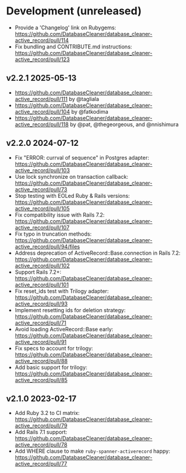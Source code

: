 # Development (unreleased)

* Provide a 'Changelog' link on Rubygems: https://github.com/DatabaseCleaner/database_cleaner-active_record/pull/114
* Fix bundling and CONTRIBUTE.md instructions: https://github.com/DatabaseCleaner/database_cleaner-active_record/pull/123

## v2.2.1 2025-05-13

* https://github.com/DatabaseCleaner/database_cleaner-active_record/pull/111 by @tagliala
* https://github.com/DatabaseCleaner/database_cleaner-active_record/pull/104 by @fatkodima
* https://github.com/DatabaseCleaner/database_cleaner-active_record/pull/118 by @pat, @thegeorgeous, and @nnishimura

## v2.2.0 2024-07-12

* Fix "ERROR:  currval of sequence" in Postgres adapter: https://github.com/DatabaseCleaner/database_cleaner-active_record/pull/103
* Use lock synchronize on transaction callback: https://github.com/DatabaseCleaner/database_cleaner-active_record/pull/73
* Stop testing with EOLed Ruby & Rails versions: https://github.com/DatabaseCleaner/database_cleaner-active_record/pull/105
* Fix compatibility issue with Rails 7.2: https://github.com/DatabaseCleaner/database_cleaner-active_record/pull/107
* Fix typo in truncation methods: https://github.com/DatabaseCleaner/database_cleaner-active_record/pull/94/files
* Address deprecation of ActiveRecord::Base.connection in Rails 7.2: https://github.com/DatabaseCleaner/database_cleaner-active_record/pull/102
* Support Rails 7.2+: https://github.com/DatabaseCleaner/database_cleaner-active_record/pull/101
* Fix reset_ids test with Trilogy adapter: https://github.com/DatabaseCleaner/database_cleaner-active_record/pull/93
* Implement resetting ids for deletion strategy: https://github.com/DatabaseCleaner/database_cleaner-active_record/pull/71
* Avoid loading ActiveRecord::Base early: https://github.com/DatabaseCleaner/database_cleaner-active_record/pull/91
* Fix specs to account for trilogy: https://github.com/DatabaseCleaner/database_cleaner-active_record/pull/88
* Add basic support for trilogy: https://github.com/DatabaseCleaner/database_cleaner-active_record/pull/85

## v2.1.0 2023-02-17

* Add Ruby 3.2 to CI matrix: https://github.com/DatabaseCleaner/database_cleaner-active_record/pull/79
* Add Rails 7.1 support: https://github.com/DatabaseCleaner/database_cleaner-active_record/pull/78
* Add WHERE clause to make `ruby-spanner-activerecord` happy: https://github.com/DatabaseCleaner/database_cleaner-active_record/pull/77
